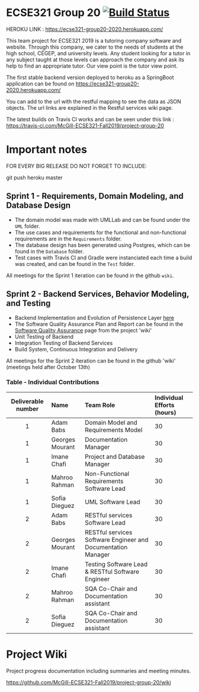 # ECSE321 Group 20  [![Build Status](https://travis-ci.com/McGill-ECSE321-Fall2019/project-group-20.svg?token=ERzxJp8gWsvgA1YgDGwo&branch=Tests)](https://travis-ci.com/McGill-ECSE321-Fall2019/project-group-20)

HEROKU LINK : https://ecse321-group20-2020.herokuapp.com/

This team project for ECSE321 2019 is a tutoring company software and website. Through this company, we cater to the needs of students at the high school, CÉGEP, and university levels. Any student looking for a tutor in any subject taught at those levels can approach the company and ask its help to find an appropriate tutor. Our view point is the tutor view point. 

The first stable backend version deployed to heroku as a SpringBoot application can be found on https://ecse321-group20-2020.herokuapp.com/ 

You can add to the url with the restful mapping to see the data as JSON objects. The url links are explained in the Restful services wiki page. 

The latest builds on Travis CI works and can be seen under this link : https://travis-ci.com/McGill-ECSE321-Fall2019/project-group-20

# Important notes
FOR EVERY BIG RELEASE DO NOT FORGET TO INCLUDE: 

git push heroku master

## Sprint 1 - Requirements, Domain Modeling, and Database Design
  - The domain model was made with UMLLab and can be found under the `UML` folder.
  - The use cases and requirements for the functional and non-functional requirements are in the `Requirements` folder. 
  - The database design has been generated using Postgres, which can be found in the `Database` folder.
  - Test cases with Travis CI and Gradle were instanciated each time a build was created, and can be found in the `Test` folder.
 
 All meetings for the Sprint 1 iteration can be found in the github `wiki`.
 
 ## Sprint 2 - Backend Services, Behavior Modeling, and Testing
  - Backend Implementation and Evolution of Persistence Layer [here](https://github.com/McGill-ECSE321-Fall2019/project-group-20/tree/adam/Backend/src/main/java/ca/mcgill/ecse321/tutor/controller)
  - The Software Quality Assurance Plan and Report can be found in the [Software Quality Assurance](https://github.com/McGill-ECSE321-Fall2019/project-group-20/wiki/Software-Quality-Assurance) page from the project 'wiki'
  - Unit Testing of Backend 
  - Integration Testing of Backend Services
  - Build System, Continuous Integration and Delivery
  
 All meetings for the Sprint 2 iteration can be found in the github 'wiki' (meetings held after October 13th)
 
  ### Table - Individual Contributions

|Deliverable number|Name |Team Role| Individual Efforts (hours)|
|:------------:|:-----------|:------------|:-----------|
|1|Adam Babs|Domain Model and Requirements Model|30|
|1|Georges Mourant|Documentation Manager|30|
|1|Imane Chafi|Project and Database Manager|30|
|1|Mahroo Rahman|Non-Functional Requirements Software Lead|30|
|1|Sofia Dieguez|UML Software Lead|30|
|2|Adam Babs| RESTful services Software Lead|30|
|2|Georges Mourant| RESTful services Software Engineer and Documentation Manager|30|
|2|Imane Chafi|Testing Software Lead & RESTful Software Engineer|30|
|2|Mahroo Rahman|SQA Co-Chair and Documentation assistant|30|
|2|Sofia Dieguez|SQA Co-Chair and Documentation assistant|30|


# Project Wiki
Project progress documentation including summaries and meeting minutes.

https://github.com/McGill-ECSE321-Fall2019/project-group-20/wiki
